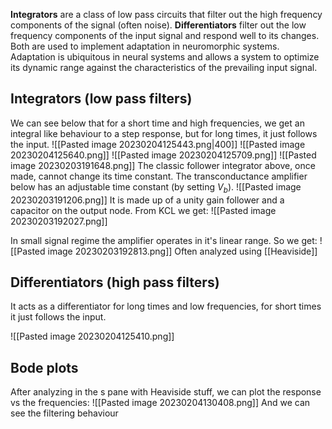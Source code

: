**Integrators** are a class of low pass circuits that filter out the high frequency components of the signal (often noise). **Differentiators** filter out the low frequency components of the input signal and respond well to its changes. Both are used to implement adaptation in neuromorphic systems. Adaptation is ubiquitous in neural systems and allows a system to optimize its dynamic range against the characteristics of the prevailing input signal.

## Integrators (low pass filters)
We can see below that for a short time and high frequencies, we get an integral like behaviour to a step response, but for long times, it just follows the input.
![[Pasted image 20230204125443.png|400]]
![[Pasted image 20230204125640.png]]
![[Pasted image 20230204125709.png]]
![[Pasted image 20230203191648.png]]
The classic follower integrator above, once made, cannot change its time constant. The transconductance amplifier below has an adjustable time constant (by setting $V_{b}$). 
![[Pasted image 20230203191206.png]]
It is made up of a unity gain follower and a capacitor on the output node. From KCL we get:
![[Pasted image 20230203192027.png]]

In small signal regime the amplifier operates in it's linear range. So we get:
![[Pasted image 20230203192813.png]]
Often analyzed using [[Heaviside]]

## Differentiators (high pass filters)
It acts as a differentiator for long times and low frequencies, for short times it just follows the input.

![[Pasted image 20230204125410.png]]

## Bode plots
After analyzing in the s pane with Heaviside stuff, we can plot the response vs the frequencies:
![[Pasted image 20230204130408.png]]
And we can see the filtering behaviour